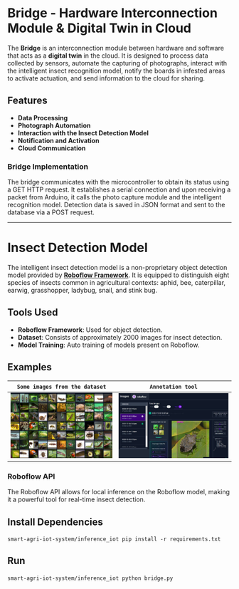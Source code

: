 # Bridge - Hardware Interconnection Module & Digital Twin in Cloud

The **Bridge** is an interconnection module between hardware and software that acts as a **digital twin** in the cloud. It is designed to process data collected by sensors, automate the capturing of photographs, interact with the intelligent insect recognition model, notify the boards in infested areas to activate actuation, and send information to the cloud for sharing.

## Features
- **Data Processing**
- **Photograph Automation**
- **Interaction with the Insect Detection Model**
- **Notification and Activation**
- **Cloud Communication**
### Bridge Implementation
The bridge communicates with the microcontroller to obtain its status using a GET HTTP request. It establishes a serial connection and upon receiving a packet from Arduino, it calls the photo capture module and the intelligent recognition model. Detection data is saved in JSON format and sent to the database via a POST request.

---

# Insect Detection Model

The intelligent insect detection model is a non-proprietary object detection model provided by **[Roboflow Framework](https://roboflow.com/)**. It is equipped to distinguish eight species of insects common in agricultural contexts: aphid, bee, caterpillar, earwig, grasshopper, ladybug, snail, and stink bug.

## Tools Used
- **Roboflow Framework**: Used for object detection.
- **Dataset**: Consists of approximately 2000 images for insect detection.
- **Model Training**: Auto training of models present on Roboflow.

## Examples


| `Some images from the dataset` | `Annotation tool` |
|:-------:|:-----------------:|
| ![Dataset Example Image](./assets/dataset.png) | ![Annotation Example Image](./assets/roboflow_interface.png) |

### Roboflow API
The Roboflow API allows for local inference on the Roboflow model, making it a powerful tool for real-time insect detection.

## Install Dependencies

```console
smart-agri-iot-system/inference_iot pip install -r requirements.txt
```

## Run
```console
smart-agri-iot-system/inference_iot python bridge.py
```